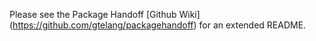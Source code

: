 Please see the Package Handoff [Github Wiki] (https://github.com/gtelang/packagehandoff) for an extended README. 
